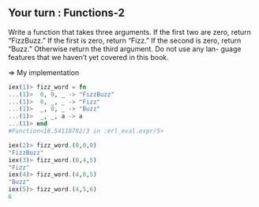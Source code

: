 ## Your turn : Functions-2

Write a function that takes three arguments. If the first two are zero,
return “FizzBuzz.” If the first is zero, return “Fizz.” If the second is zero,
return “Buzz.” Otherwise return the third argument. Do not use any lan-
guage features that we haven’t yet covered in this book.

=> My implementation
```elixir
iex(1)> fizz_word = fn
...(1)>  0, 0, _ -> "FizzBuzz"
...(1)>  0, _, _ -> "Fizz"
...(1)>  _, 0, _ -> "Buzz"
...(1)>  _, _, a -> a
...(1)> end
#Function<18.54118792/3 in :erl_eval.expr/5>

iex(2)> fizz_word.(0,0,0)
"FizzBuzz"
iex(3)> fizz_word.(0,4,5)
"Fizz"
iex(4)> fizz_word.(4,0,5)
"Buzz"
iex(5)> fizz_word.(4,5,6)
6
```
